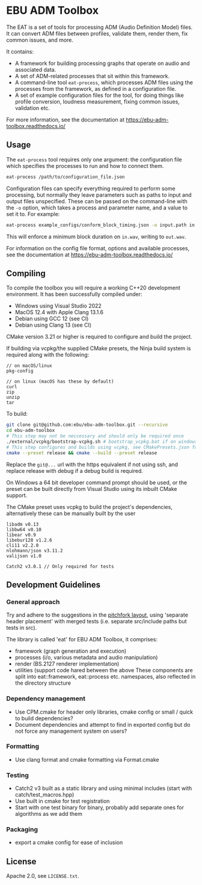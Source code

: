 # EBU ADM Toolbox

The EAT is a set of tools for processing ADM (Audio Definition Model) files. It can convert ADM files between profiles, validate them, render them, fix common issues, and more.

It contains:
- A framework for building processing graphs that operate on audio and associated data.
- A set of ADM-related processes that sit within this framework.
- A command-line tool `eat-process`, which processes ADM files using the processes from the framework, as defined in a configuration file.
- A set of example configuration files for the tool, for doing things like profile conversion, loudness measurement, fixing common issues, validation etc.

For more information, see the documentation at https://ebu-adm-toolbox.readthedocs.io/

## Usage

The `eat-process` tool requires only one argument: the configuration file which
specifies the processes to run and how to connect them.

```bash
eat-process /path/to/configuration_file.json
```

Configuration files can specify everything required to perform some processing, but normally they leave parameters such as paths to input and output files unspecified. These can be passed on the command-line with the `-o` option, which takes a process and parameter name, and a value to set it to. For example:

```bash
eat-process example_configs/conform_block_timing.json -o input.path in.wav -o output.path out.wav
```

This will enforce a minimum block duration on `in.wav`, writing to `out.wav`.

For information on the config file format, options and available processes, see the documentation at https://ebu-adm-toolbox.readthedocs.io/

## Compiling
To compile the toolbox you will require a working C++20 development environment. It has been successfully compiled under:

* Windows using Visual Studio 2022
* MacOS 12.4 with Apple Clang 13.1.6
* Debian using GCC 12 (see CI)
* Debian using Clang 13 (see CI)

CMake version 3.21 or higher is required to configure and build the project.

If building via vcpkg/the supplied CMake presets, the Ninja build system is required along with the following:
```
// on macOS/linux
pkg-config

// on linux (macOS has these by default)
curl 
zip
unzip
tar
```

To build:
```bash
git clone git@github.com:ebu/ebu-adm-toolbox.git --recursive
cd ebu-adm-toolbox
# This step may not be neccessary and should only be required once
./external/vcpkg/bootstrap-vcpkg.sh # bootstrap_vcpkg.bat if on windows
# This step configures and builds using vcpkg, see CMakePresets.json for details
cmake --preset release && cmake --build --preset release
```

Replace the `git@...` url with the https equivalent if not using ssh, and replace release with debug if a debug build is required.

On Windows a 64 bit developer command prompt should be used, or the preset can be built directly from Visual Studio using its inbuilt CMake support.

The CMake preset uses vcpkg to build the project's dependencies, alternatively these can be manually built by the user
```
libadm v0.13
libbw64 v0.10
libear v0.9
libebur128 v1.2.6
cli11 v2.2.0
nlohmann/json v3.11.2
valijson v1.0

Catch2 v3.0.1 // Only required for tests
```

## Development Guidelines

### General approach
Try and adhere to the suggestions in the [pitchfork layout], using 'separate
header placement' with merged tests (i.e. separate src/include paths but tests
in src).

The library is called 'eat' for EBU ADM Toolbox, it comprises:
* framework (graph generation and execution) 
* processes (i/o, various metadata and audio manipulation)
* render (BS.2127 renderer implementation)
* utilities (support code hared between the above
These components are split into eat::framework, eat::process etc. namespaces, also reflected in the directory structure

[pitchfork layout]: https://api.csswg.org/bikeshed/?force=1&url=https://raw.githubusercontent.com/vector-of-bool/pitchfork/develop/data/spec.bs

### Dependency management

* Use CPM.cmake for header only libraries, cmake config or small / quick to build dependencies?
* Document dependencies and attempt to find in exported config but do not force any management system on users?

### Formatting
* Use clang format and cmake formatting via Format.cmake

### Testing
* Catch2 v3 built as a static library and using minimal includes (start with catch/test_macros.hpp)
* Use built in cmake for test registration
* Start with one test binary for binary, probably add separate ones for algorithms as we add them

### Packaging
* export a cmake config for ease of inclusion

## License

Apache 2.0, see `LICENSE.txt`.
